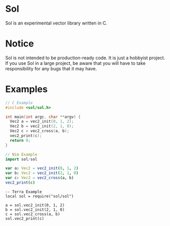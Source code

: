 # Sol
Sol is an experimental vector library written in C.

# Notice
Sol is not intended to be production-ready code. It is just a hobbyist project. If you use Sol in a large project, be aware that you will have to take responsibility for any bugs that it may have.

# Examples

```C
// C Example
#include <sol/sol.h>

int main(int argc, char **argv) {
  Vec2 a = vec2_init(0, 1, 2);
  Vec2 b = vec2_init(2, 1, 0);
  Vec2 c = vec2_cross(a, b);
  vec2_print(c);
  return 0;
}
```

```Nim
// Nim Example
import sol/sol

var a: Vec2 = vec2_init(0, 1, 2)
var b: Vec2 = vec2_init(2, 1, 0)
var c: Vec2 = vec2_cross(a, b)
vec2_print(c)
```

```Terra
-- Terra Example
local sol = require("sol/sol")

a = sol.vec2_init(0, 1, 2)
b = sol.vec2_init(2, 1, 0)
c = sol.vec2_cross(a, b)
sol.vec2_print(c)
```
